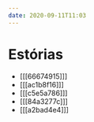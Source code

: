 ```yaml
---
date: 2020-09-11T11:03
---
```


# Estórias

* [[[66674915]]]
* [[[ac1b8f16]]]
* [[[c5e5a786]]]
* [[[84a3277c]]]
* [[[a2bad4e4]]]
